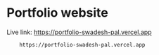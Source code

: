 # Portfolio website
Live link:   https://portfolio-swadesh-pal.vercel.app
```
    https://portfolio-swadesh-pal.vercel.app
```
